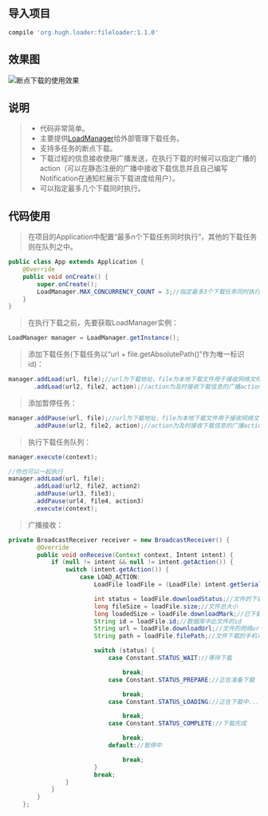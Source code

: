 ## 导入项目
```gradle
compile 'org.hugh.loader:fileloader:1.1.0'
```
## 效果图
![断点下载的使用效果](https://github.com/hy-freedom/pic/raw/master/Download.gif)

## 说明
> * 代码非常简单。
> * 主要提供[LoadManager](https://github.com/hy-freedom/Download/blob/master/FileLoaderTest/fileloader/src/main/java/org/hugh/loader/manager/LoadManager.java)给外部管理下载任务。
> * 支持多任务的断点下载。
> * 下载过程的信息接收使用广播发送，在执行下载的时候可以指定广播的action（可以在静态注册的广播中接收下载信息并且自己编写Notification在通知栏展示下载进度给用户）。
> * 可以指定最多几个下载同时执行。

## 代码使用
> 在项目的Application中配置“最多n个下载任务同时执行”，其他的下载任务则在队列之中。
```java
public class App extends Application {
    @Override
    public void onCreate() {
        super.onCreate();
        LoadManager.MAX_CONCURRENCY_COUNT = 3;//指定最多3个下载任务同时执行
    }
}
```
> 在执行下载之前，先要获取LoadManager实例：
```java
LoadManager manager = LoadManager.getInstance();
```
> 添加下载任务(下载任务以“url + file.getAbsolutePath()”作为唯一标识id)：
```java
manager.addLoad(url, file);//url为下载地址，file为本地下载文件用于接收网络文件
       .addLoad(url2, file2, action);//action为及时接收下载信息的广播action
```
> 添加暂停任务：
```java
manager.addPause(url, file);//url为下载地址，file为本地下载文件用于接收网络文件
       .addPause(url2, file2, action);//action为及时接收下载信息的广播action
```
> 执行下载任务队列：
```java
manager.execute(context);
```

```java
//你也可以一起执行
manager.addLoad(url, file);
       .addLoad(url2, file2, action2)
       .addPause(url3, file3);
       .addPause(url4, file4, action3)
       .execute(context);
```
> 广播接收：
```java
private BroadcastReceiver receiver = new BroadcastReceiver() {
        @Override
        public void onReceive(Context context, Intent intent) {
            if (null != intent && null != intent.getAction()) {
                switch (intent.getAction()) {
                    case LOAD_ACTION:
                        LoadFile loadFile = (LoadFile) intent.getSerializableExtra(Constant.DOWNLOAD_EXTRA);

                        int status = loadFile.downloadStatus;//文件的下载状态
                        long fileSize = loadFile.size;//文件总大小
                        long loadedSize = loadFile.downloadMark;//已下载了多大
                        String id = loadFile.id;//数据库中此文件的id
                        String url = loadFile.downloadUrl;//文件的网络url
                        String path = loadFile.filePath;//文件下载的手机本地路径

                        switch (status) {
                            case Constant.STATUS_WAIT://等待下载

                                break;
                            case Constant.STATUS_PREPARE://正在准备下载

                                break;
                            case Constant.STATUS_LOADING://正在下载中...

                                break;
                            case Constant.STATUS_COMPLETE://下载完成

                                break;
                            default://暂停中

                                break;
                        }
                        break;
                }
            }
        }
    };
```
